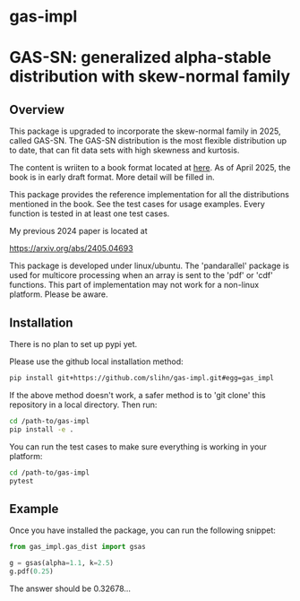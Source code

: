 # gas-impl
# GAS-SN: generalized alpha-stable distribution with skew-normal family

## Overview

This package is upgraded to incorporate the skew-normal family in 2025, called GAS-SN. 
The GAS-SN distribution is the most flexible distribution up to date, that can fit data sets with high skewness and kurtosis.

The content is wriiten to a book format located at [here](docs/fracdist.pdf).
As of April 2025, the book is in early draft format. More detail will be filled in.

This package provides the reference implementation for all the distributions mentioned in the book.
See the test cases for usage examples. Every function is tested in at least one test cases.


My previous 2024 paper is located at

https://arxiv.org/abs/2405.04693


This package is developed under linux/ubuntu.
The 'pandarallel' package is used for multicore processing when an array is sent to the 'pdf' or 'cdf' functions.
This part of implementation may not work for a non-linux platform. Please be aware.

## Installation

There is no plan to set up pypi yet. 

Please use the github local installation method:

```bash
pip install git+https://github.com/slihn/gas-impl.git#egg=gas_impl
```

If the above method doesn't work, a safer method is to 'git clone' this repository in a local directory. 
Then run:

```bash
cd /path-to/gas-impl
pip install -e .
```

You can run the test cases to make sure everything is working in your platform:

```bash
cd /path-to/gas-impl
pytest
```


## Example

Once you have installed the package, you can run the following snippet:

```python
from gas_impl.gas_dist import gsas

g = gsas(alpha=1.1, k=2.5)
g.pdf(0.25)
```

The answer should be 0.32678...


